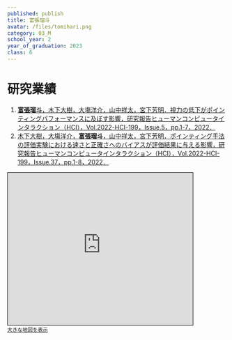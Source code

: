 ```yaml
---
published: publish
title: 富張瑠斗
avatar: /files/tomihari.png
category: 03_M
school_year: 2
year_of_graduation: 2023
class: 6
---
```

# 研究業績

1. [**富張瑠斗**，木下大樹，大塲洋介，山中祥太，宮下芳明．視力の低下がポインティングパフォーマンスに及ぼす影響，研究報告ヒューマンコンピュータインタラクション（HCI），Vol.2022-HCI-199，Issue.5，pp.1-7，2022．](https://research.miyashita.com/papers/D252)
1. [木下大樹，大塲洋介，**富張瑠斗**，山中祥太，宮下芳明．ポインティング手法の評価実験における速さと正確さへのバイアスが評価結果に与える影響，研究報告ヒューマンコンピュータインタラクション（HCI），Vol.2022-HCI-199，Issue.37，pp.1-8，2022．](https://research.miyashita.com/papers/D253)

<iframe width="425" height="350" frameborder="0" scrolling="no" marginheight="0" marginwidth="0" src="https://www.openstreetmap.org/export/embed.html?bbox=139.65800464153293%2C35.704905064890234%2C139.6685189008713%2C35.710315141989064&amp;layer=mapnik" style="border: 1px solid black"></iframe><br/><small><a href="https://www.openstreetmap.org/#map=18/35.70761/139.66326">大きな地図を表示</a></small>
